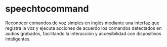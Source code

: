 # speechtocommand
Reconocer comandos de voz simples en inglés mediante una interfaz que registra la voz y ejecuta acciones de acuerdo los comandos detectados en audios grabados, facilitando la interacción y accesibilidad con dispositivos inteligentes.
